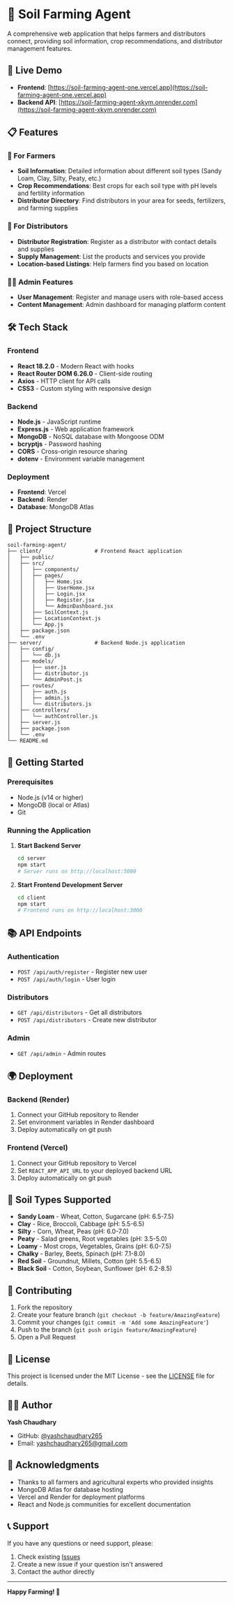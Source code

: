 # 🌾 Soil Farming Agent

A comprehensive web application that helps farmers and distributors connect, providing soil information, crop recommendations, and distributor management features.

## 🚀 Live Demo

- **Frontend**: [https://soil-farming-agent-one.vercel.app](https://soil-farming-agent-one.vercel.app)
- **Backend API**: [https://soil-farming-agent-xkym.onrender.com](https://soil-farming-agent-xkym.onrender.com)

## 📋 Features

### 🌱 For Farmers
- **Soil Information**: Detailed information about different soil types (Sandy Loam, Clay, Silty, Peaty, etc.)
- **Crop Recommendations**: Best crops for each soil type with pH levels and fertility information
- **Distributor Directory**: Find distributors in your area for seeds, fertilizers, and farming supplies

### 🚛 For Distributors
- **Distributor Registration**: Register as a distributor with contact details and supplies
- **Supply Management**: List the products and services you provide
- **Location-based Listings**: Help farmers find you based on location

### 👨‍💼 Admin Features
- **User Management**: Register and manage users with role-based access
- **Content Management**: Admin dashboard for managing platform content

## 🛠️ Tech Stack

### Frontend
- **React 18.2.0** - Modern React with hooks
- **React Router DOM 6.26.0** - Client-side routing
- **Axios** - HTTP client for API calls
- **CSS3** - Custom styling with responsive design

### Backend
- **Node.js** - JavaScript runtime
- **Express.js** - Web application framework
- **MongoDB** - NoSQL database with Mongoose ODM
- **bcryptjs** - Password hashing
- **CORS** - Cross-origin resource sharing
- **dotenv** - Environment variable management

### Deployment
- **Frontend**: Vercel
- **Backend**: Render
- **Database**: MongoDB Atlas

## 📁 Project Structure

```
soil-farming-agent/
├── client/                 # Frontend React application
│   ├── public/
│   ├── src/
│   │   ├── components/
│   │   ├── pages/
│   │   │   ├── Home.jsx
│   │   │   ├── UserHome.jsx
│   │   │   ├── Login.jsx
│   │   │   ├── Register.jsx
│   │   │   └── AdminDashboard.jsx
│   │   ├── SoilContext.js
│   │   ├── LocationContext.js
│   │   └── App.js
│   ├── package.json
│   └── .env
├── server/                 # Backend Node.js application
│   ├── config/
│   │   └── db.js
│   ├── models/
│   │   ├── user.js
│   │   ├── distributor.js
│   │   └── AdminPost.js
│   ├── routes/
│   │   ├── auth.js
│   │   ├── admin.js
│   │   └── distributors.js
│   ├── controllers/
│   │   └── authController.js
│   ├── server.js
│   ├── package.json
│   └── .env
└── README.md
```

## 🚀 Getting Started

### Prerequisites
- Node.js (v14 or higher)
- MongoDB (local or Atlas)
- Git


### Running the Application

1. **Start Backend Server**
   ```bash
   cd server
   npm start
   # Server runs on http://localhost:5000
   ```

2. **Start Frontend Development Server**
   ```bash
   cd client
   npm start
   # Frontend runs on http://localhost:3000
   ```

## 📚 API Endpoints

### Authentication
- `POST /api/auth/register` - Register new user
- `POST /api/auth/login` - User login

### Distributors
- `GET /api/distributors` - Get all distributors
- `POST /api/distributors` - Create new distributor

### Admin
- `GET /api/admin` - Admin routes

## 🌍 Deployment

### Backend (Render)
1. Connect your GitHub repository to Render
2. Set environment variables in Render dashboard
3. Deploy automatically on git push

### Frontend (Vercel)
1. Connect your GitHub repository to Vercel
2. Set `REACT_APP_API_URL` to your deployed backend URL
3. Deploy automatically on git push

## 🎨 Soil Types Supported

- **Sandy Loam** - Wheat, Cotton, Sugarcane (pH: 6.5-7.5)
- **Clay** - Rice, Broccoli, Cabbage (pH: 5.5-6.5)
- **Silty** - Corn, Wheat, Peas (pH: 6.0-7.0)
- **Peaty** - Salad greens, Root vegetables (pH: 3.5-5.0)
- **Loamy** - Most crops, Vegetables, Grains (pH: 6.0-7.5)
- **Chalky** - Barley, Beets, Spinach (pH: 7.1-8.0)
- **Red Soil** - Groundnut, Millets, Cotton (pH: 5.5-6.5)
- **Black Soil** - Cotton, Soybean, Sunflower (pH: 6.2-8.5)

## 🤝 Contributing

1. Fork the repository
2. Create your feature branch (`git checkout -b feature/AmazingFeature`)
3. Commit your changes (`git commit -m 'Add some AmazingFeature'`)
4. Push to the branch (`git push origin feature/AmazingFeature`)
5. Open a Pull Request

## 📝 License

This project is licensed under the MIT License - see the [LICENSE](LICENSE) file for details.

## 👨‍💻 Author

**Yash Chaudhary**
- GitHub: [@yashchaudhary265](https://github.com/yashchaudhary265)
- Email: yashchaudhary265@gmail.com

## 🙏 Acknowledgments

- Thanks to all farmers and agricultural experts who provided insights
- MongoDB Atlas for database hosting
- Vercel and Render for deployment platforms
- React and Node.js communities for excellent documentation

## 📞 Support

If you have any questions or need support, please:
1. Check existing [Issues](https://github.com/yashchaudhary265/soil-farming-agent/issues)
2. Create a new issue if your question isn't answered
3. Contact the author directly

---

**Happy Farming! 🌾**
